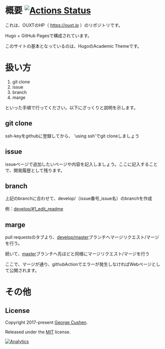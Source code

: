 # 概要 [![Actions Status](https://github.com/OUXT-Polaris/HP/workflows/github%20pages/badge.svg)](https://github.com/OUXT-Polaris/HP/actions)

これは、OUXTのHP（ https://ouxt.jp ）のリポジトリです。

Hugo + GitHub Pagesで構成されています。

このサイトの基本となっているのは、HugoのAcademic Themeです。

# 扱い方
1. git clone
2. issue
3. branch
4. marge

といった手順で行ってください。以下にざっくりと説明を示します。
## git clone
ssh-keyをgithubに登録してから、 'using ssh'でgit cloneしましょう

## issue
issueページで追加したいページや内容を記入しましょう。ここに記入することで、開発履歴として残ります。

## branch
上記のbranchに合わせて、develop/（issue番号_issue名）のbranchを作成

例：[develop/#1_edit_readme](https://github.com/OUXT-Polaris/HP/tree/develop/%231_edit_readme)

## marge
pull requestsのタブより、[develop/master](https://github.com/OUXT-Polaris/HP/tree/develop/master)ブランチへマージリクエスト/マージを行う。

続いて、[master](https://github.com/OUXT-Polaris/HP/)ブランチへ先ほどと同様にマージリクエスト/マージを行う

ここで、マージが通り、githubActionでエラーが発生しなければWebページとして公開されます。

# その他
## License

Copyright 2017-present [George Cushen](https://georgecushen.com).

Released under the [MIT](https://github.com/sourcethemes/academic-kickstart/blob/master/LICENSE.md) license.

[![Analytics](https://ga-beacon.appspot.com/UA-78646709-2/academic-kickstart/readme?pixel)](https://github.com/igrigorik/ga-beacon)
